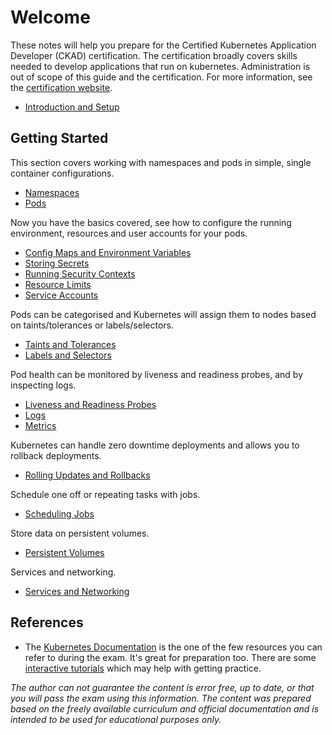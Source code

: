 # Welcome

These notes will help you prepare for the Certified Kubernetes Application Developer (CKAD) certification. The certification broadly covers skills needed to develop applications that run on kubernetes. Administration is out of scope of this guide and the certification. For more information, see the [certification website](https://www.cncf.io/certification/ckad/).

* [Introduction and Setup](introduction.md)

## Getting Started

This section covers working with namespaces and pods in simple, single container configurations.

* [Namespaces](namespaces.md)
* [Pods](pods.md)

Now you have the basics covered, see how to configure the running environment, resources and user accounts for your pods.

* [Config Maps and Environment Variables](configuration.md)
* [Storing Secrets](secrets.md)
* [Running Security Contexts](security.md)
* [Resource Limits](resources.md)
* [Service Accounts](serviceaccounts.md)

Pods can be categorised and Kubernetes will assign them to nodes based on taints/tolerances or labels/selectors.

* [Taints and Tolerances](nodes.md)
* [Labels and Selectors](labels.md)

Pod health can be monitored by liveness and readiness probes, and by inspecting logs.

* [Liveness and Readiness Probes](probes.md)
* [Logs](logs.md)
* [Metrics](metrics.md)

Kubernetes can handle zero downtime deployments and allows you to rollback deployments.

* [Rolling Updates and Rollbacks](updates.md)

Schedule one off or repeating tasks with jobs.

* [Scheduling Jobs](jobs.md)

Store data on persistent volumes.

* [Persistent Volumes](volumes.md)

Services and networking.

* [Services and Networking](networking.md)

## References

* The [Kubernetes Documentation](https://kubernetes.io/docs/) is the one of the few resources you can refer to during the exam. It's great for preparation too. There are some [interactive tutorials](https://kubernetes.io/docs/tutorials/) which may help with getting practice.

*The author can not guarantee the content is error free, up to date, or that you will pass the exam using this information. The content was prepared based on the freely available curriculum and official documentation and is intended to be used for educational purposes only.*
